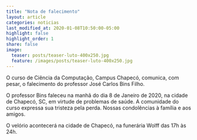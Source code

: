 ```yaml
---
title: "Nota de falecimento"
layout: article
categories: noticias
last_modified_at: 2020-01-08T10:50:00-05:00
highlight: false
highlight_order: 1
share: false
image:
  teaser: posts/teaser-luto-400x250.jpg
  feature: /images/posts/teaser-luto-400x250.jpg
---
```


O curso de Ciência da Computação, Campus Chapecó, comunica, com pesar, o falecimento do professor José Carlos Bins Filho.

O professor Bins faleceu na manhã do dia 8 de Janeiro de 2020, na cidade de Chapecó, SC, em virtude de problemas de saúde. A comunidade do curso expressa sua tristeza pela perda. Nossas condolências à família e aos amigos.

O velório acontecerá na cidade de Chapecó, na funerária Wolff das 17h às 24h. 
